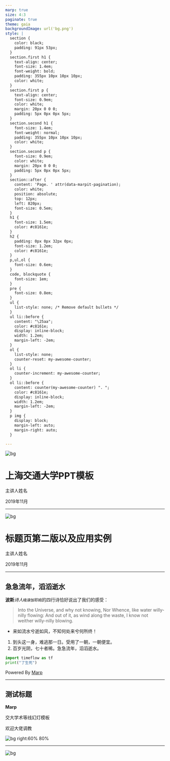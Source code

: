 ```yaml
---
marp: true
size: 4:3
paginate: true
theme: gaia
backgroundImage: url('bg.png')
style: |
  section {
    color: black;
    padding: 91px 53px;
  }
  section.first h1 {
    text-align: center;
    font-size: 1.4em;
    font-weight: bold;
    padding: 355px 10px 10px 10px;
    color: white;
  }
  section.first p {
    text-align: center;
    font-size: 0.9em;
    color: white;
    margin: 20px 0 0 0;
    padding: 5px 0px 0px 5px;
  }
  section.second h1 {
    font-size: 1.4em;
    font-weight: normal;
    padding: 355px 10px 10px 10px;
    color: white;
  }
  section.second p {
    font-size: 0.9em;
    color: white;
    margin: 20px 0 0 0;
    padding: 5px 0px 0px 5px;
  }
  section::after {
    content: 'Page. ' attr(data-marpit-pagination);
    color: white;
    position: absolute;
    top: 12px;
    left: 820px;
    font-size: 0.5em;
  }
  h1 {
    font-size: 1.5em;
    color: #c8161e;
  }
  h2 {
    padding: 0px 0px 32px 0px;
    font-size: 1.2em;
    color: #c8161e;
  }
  p,ul,ol {
    font-size: 0.6em;
  }
  code, blockquote {
    font-size: 1em;
  }
  pre {
    font-size: 0.8em;
  }
  ul {
    list-style: none; /* Remove default bullets */
  }
  ul li::before {
    content: "\25aa";
    color: #c8161e;
    display: inline-block;
    width: 1.2em;
    margin-left: -2em;
  }
  ol {
    list-style: none;
    counter-reset: my-awesome-counter;
  }
  ol li {
    counter-increment: my-awesome-counter;
  }
  ol li::before {
    content: counter(my-awesome-counter) ". ";
    color: #c8161e;
    display: inline-block;
    width: 1.2em;
    margin-left: -2em;
  }
  p img {
    display: block;
    margin-left: auto;
    margin-right: auto;
  }

---
```


<!--
_paginate: false
_class: first
-->

![bg](bg-lead.png)

# 上海交通大学PPT模板

主讲人姓名

2019年11月

---
<!--
_paginate: false
_class: second
-->

![bg](bg-lead.png)

# 标题页第二版以及应用实例

主讲人姓名

2019年11月



---

## 急急流年，滔滔逝水

**波斯***诗人*`峨谟伽耶姆`的四行诗恰好说出了我们的感受：

> Into the Universe, and why not knowing, 
> Nor Whence, like water willy-nilly flowing: 
> And out of it, as wind along the waste, 
> I know not weither willy-nilly blowing.


- 来如流水兮逝如风，不知何处来兮何所终！

1. 到头这一身，难逃那一日。受用了一朝，一朝便宜。
2. 百岁光阴，七十者稀。急急流年，滔滔逝水。


```python
import timeflow as tf
print("了生死")
```

Powered By [Marp](https://marp.app/)

---

## 测试标题

**Marp**

交大学术等线幻灯模板

欢迎大佬调教

![bg right:60% 80%](bg-end.png)

---

<!--
_paginate: false
-->
![bg](bg-end.png)

